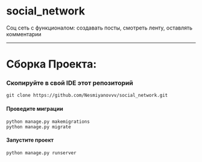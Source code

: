 # social_network
Соц сеть с функционалом: создавать посты, смотреть ленту, оставлять комментарии

--- 

<h1>Сборка Проекта:</h1>

### Скопируйте в свой IDE этот репозиторий 
```
git clone https://github.com/Nesmiyanovvv/social_network.git
```

#### Проведите миграции
```
python manage.py makemigrations
python manage.py migrate
```

#### Запустите проект
```
python manage.py runserver
```

